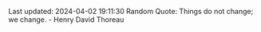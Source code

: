 Last updated: 2024-04-02 19:11:30
Random Quote: Things do not change; we change. - Henry David Thoreau